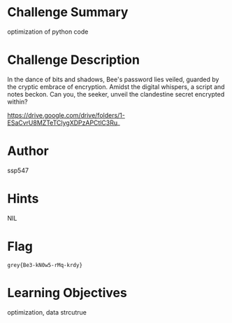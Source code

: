 # Challenge Summary

optimization of python code

# Challenge Description

In the dance of bits and shadows, Bee's password lies veiled, guarded by the cryptic embrace of encryption. Amidst the digital whispers, a script and notes beckon. Can you, the seeker, unveil the clandestine secret encrypted within?

https://drive.google.com/drive/folders/1-ESaCvrU8MZTeTClygXDPzAPCtlC3Ru_

# Author

ssp547

# Hints

NIL

# Flag

`grey{Be3-kN0w5-rMq-krdy}`

# Learning Objectives

optimization, data strcutrue
